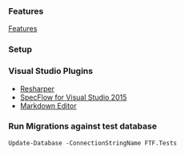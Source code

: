 ### Features
[Features](https://github.com/orodriguez/FTF/tree/master/FTF.Specs/Features)

### Setup

### Visual Studio Plugins
* [Resharper](https://www.jetbrains.com/resharper/)
* [SpecFlow for Visual Studio 2015](https://marketplace.visualstudio.com/items?itemName=TechTalkSpecFlowTeam.SpecFlowforVisualStudio2015) 
* [Markdown Editor](https://marketplace.visualstudio.com/items?itemName=MadsKristensen.MarkdownEditor)

### Run Migrations against test database

```powershellz
Update-Database -ConnectionStringName FTF.Tests
```